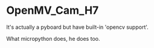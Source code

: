 # OpenMV_Cam_H7

It's actually a pyboard but have built-in 'opencv support'.

What micropython does, he does too.
